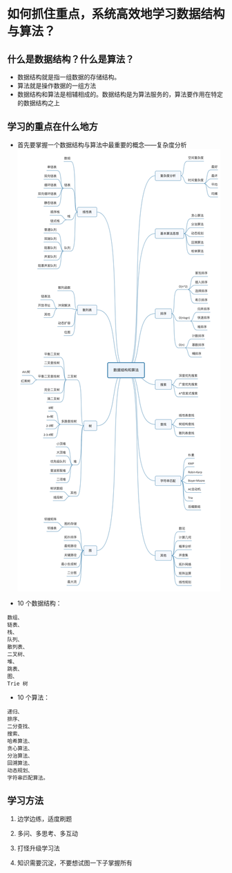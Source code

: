 
# 如何抓住重点，系统高效地学习数据结构与算法？

## 什么是数据结构？什么是算法？

* 数据结构就是指一组数据的存储结构。
* 算法就是操作数据的一组方法
* 数据结构和算法是相辅相成的。数据结构是为算法服务的，算法要作用在特定的数据结构之上

## 学习的重点在什么地方

* 首先要掌握一个数据结构与算法中最重要的概念——复杂度分析
![avatar](./images/02_01.jpeg)

* 10 个数据结构：

```
数组、
链表、
栈、
队列、
散列表、
二叉树、
堆、
跳表、
图、
Trie 树
```

* 10 个算法：

```
递归、
排序、
二分查找、
搜索、
哈希算法、
贪心算法、
分治算法、
回溯算法、
动态规划、
字符串匹配算法。
```


## 学习方法

1. 边学边练，适度刷题

2. 多问、多思考、多互动

3. 打怪升级学习法

4. 知识需要沉淀，不要想试图一下子掌握所有

